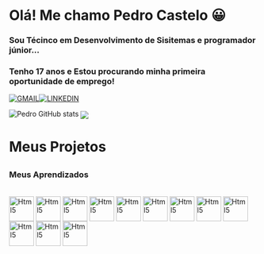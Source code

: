 ## <h1> Olá! Me chamo Pedro Castelo 😀</h1>
 ### Sou Técinco em Desenvolvimento de Sisitemas e programador júnior...
### Tenho 17 anos e Estou procurando minha primeira oportunidade  de emprego!

  [![GMAIL](https://img.shields.io/badge/Gmail-D14836?style=for-the-badge&logo=gmail&logoColor=white)](mailto:pedrocastelobrancodosantos@gmail.com)[![LINKEDIN](https://img.shields.io/badge/LinkedIn-0077B5?style=for-the-badge&logo=linkedin&logoColor=white)](https://www.linkedin.com/in/pedro-castelo-branco-dos-santos-029b1124a/) 
  
  ![Pedro GitHub stats](https://github-readme-stats.vercel.app/api?username=CastleWhite23&theme=great-gatsby&show_icons=true)
   <a href="https://github.com/anuraghazra/github-readme-stats"><img align="center" src="https://github-readme-stats.vercel.app/api/top-langs/?username=CastleWhite23&layout=compact&theme=buefy&hide_border=true" /></a>
  
  ##
## <h1> Meus Projetos </h1>


##

### Meus Aprendizados 
  <div style = "display: inline_block"> <br/>
    <img width = "50" heigth = "50" align = "center" alt = "Html5" src="https://cdn.jsdelivr.net/gh/devicons/devicon/icons/html5/html5-plain-wordmark.svg" />
    <img width = "50" heigth = "50" align = "center" alt = "Html5" src="https://cdn.jsdelivr.net/gh/devicons/devicon/icons/css3/css3-plain-wordmark.svg" />
    <img width = "50" heigth = "50" align = "center" alt = "Html5" src="https://cdn.jsdelivr.net/gh/devicons/devicon/icons/bootstrap/bootstrap-plain-wordmark.svg" />
    <img width = "50" heigth = "50" align = "center" alt = "Html5" src="https://cdn.jsdelivr.net/gh/devicons/devicon/icons/javascript/javascript-plain.svg" />
    <img width = "50" heigth = "50" align = "center" alt = "Html5" src="https://cdn.jsdelivr.net/gh/devicons/devicon/icons/nodejs/nodejs-plain-wordmark.svg" />
    <img width = "50" heigth = "50" align = "center" alt = "Html5" src="https://cdn.jsdelivr.net/gh/devicons/devicon/icons/csharp/csharp-plain.svg" />
    <img width = "50" heigth = "50" align = "center" alt = "Html5" src="https://cdn.jsdelivr.net/gh/devicons/devicon/icons/mysql/mysql-original-wordmark.svg" />
    <img width = "50" heigth = "50" align = "center" alt = "Html5" src="https://cdn.jsdelivr.net/gh/devicons/devicon/icons/microsoftsqlserver/microsoftsqlserver-plain-wordmark.svg" />
    <img width = "50" heigth = "50" align = "center" alt = "Html5" src="https://cdn.jsdelivr.net/gh/devicons/devicon/icons/php/php-original.svg" />
    <img width = "50" heigth = "50" align = "center" alt = "Html5" src="https://cdn.jsdelivr.net/gh/devicons/devicon/icons/git/git-plain.svg" />
    <img width = "50" heigth = "50" align = "center" alt = "Html5" src="https://cdn.jsdelivr.net/gh/devicons/devicon/icons/github/github-original.svg" />
    <img width = "50" heigth = "50" align = "center" alt = "Html5" src="https://cdn.jsdelivr.net/gh/devicons/devicon/icons/react/react-original-wordmark.svg" />
  </div>
 
